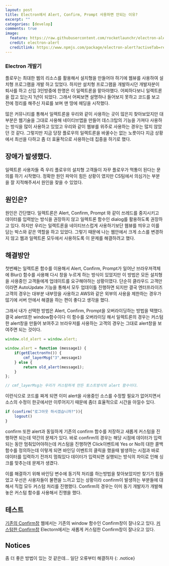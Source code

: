 ```yaml
---
layout: post
title: Electron에서 Alert, Confirm, Prompt 사용하면 안되는 이유? 
excerpt: ""
categories: [develop]
comments: true
image:
  feature: https://raw.githubusercontent.com/rocketlaunchr/electron-alert/HEAD/assets/electronalert.png
  credit: electron-alert
  creditlink: https://www.npmjs.com/package/electron-alert?activeTab=readme
---
```



### Electron 개발기
플로우는 최대한 웹의 리소스를 활용해서 설치형을 만들어야 하기에 웹뷰를 사용하여 설치형 프로그램을 개발 하고 있었다. 하지만 설치형 프로그램을 개발하시던 개발자분이 퇴사를 하고 신입 3인방중에 한명은 이 일렉트론을 맡아야했다. 어찌하다보니 일렉트론을 잡고 있는지 1년이 되었다. 그래서 어찌보면 설명하나 들어보지 못하고 코드를 보고 전에 정리를 해주신 자료를 보며 맨 땅에 헤딩을 시작했다. 


많은 커뮤니티를 통해서 일렉트론을 우리와 같이 사용하는 곳이 많은지 찾아보았지만 대부분은 웹기술을 그대로 사용해 네이티브앱을 만들어 데스크탑의 기능을 가져다 사용하는 방식을 많이 사용하고 있었고 우리와 같이 웹뷰를 위주로 사용하는 경우는 많지 않았던 것 같다. 그렇지만 지금 당장 플로우의 일렉트론을 바꿀수는 없는 노릇이다 지금 상황에서 최선을 다하고 좀 더 효율적으로 사용하는데 집중을 하기로 했다.

## 장애가 발생했다.
일렉트론 사용자들 즉 우리 플로우의 설치형 고객들이 자꾸 플로우가 먹통이 된다는 문의를 하기 시작했다. 정확한 원인 파악이 힘든 상황이 였지만 CS팀에서 의심가는 부분을 잘 지적해주셔서 원인을 찾을 수 있었다. 

## 원인은?
원인은 간단했다. 일렉트론은 Alert, Confirm, Prompt 와 같이 쓰레드를 중지시키고 데이터를 입력받는 방식을 권장하지 않고 일렉트론 함수인 dialog를 활용하도록 권장하고 있다. 하지만 우리는 일렉트론을 네이티브스럽게 사용하기보단 웹뷰를 띄우고 이를 담는 박스와 같은 역할을 하고 있었다. 그렇기 때문에 나는 웹안에서 크게 소스를 변경하지 않고 웹과 일렉트론 모두에서 사용하도록 이 문제를 해결하려고 했다.

## 해결방안
첫번째는 일렉트론 함수를 이용해서 Alert, Confirm, Prompt가 일어난 브라우져객체에 Blur() 함수를 사용해 다시 창을 누르게 하는 방식이 있었지만 이 방법은 모든 설치형을 사용중인 고객들에게 업데이트를 요구해야하는 상황이였다. 단순히 클라우드 고객만이라면 AutoUpdate 기능을 통해서 모두 업데이틀 진행하면 되지만 결국 엔터프라이즈 고객의 경우는 대부분 내부망을 사용하고 AWS와 같은 외부의 사용을 제한하는 경우가 많기에 서버 안에서 해결을 하는 편이 좋다고 생각을 했다.

그래서 내가 선택한 방법은  Alert, Confirm, Prompt을 오버라이딩하는 방법을 택했다.
결국 alert또한 window함수이다 이 함수를 오버라이딩 해서 일렉트론의 경우는 커스텀한 alert창을 만들어 보여주고 브라우저를 사용하는 고객의 경우는 그대로 alert창을 보여주면 되는 것이다.

~~~js
window.old_alert = window.alert; 

window.alert = function (message1) {
	if(getElectronYn()) {
		cmf_layerMsg("3",message1)
	} else {
        return old_alert(message1);
	}
};

// cmf_layerMsg는 우리가 커스텀하게 만든 토스트방식의 alert 함수이다.
~~~

이런식으로 코드를 짜게 되면 이미 alert을 사용중인 소스를 수정할 필요가 없어지면서 소스의 수정이 한곳에서만 이루어지기 때문에 좀더 효율적으로 시간을 아낄수 있다.

~~~js
if (confirm("로그아웃 하시겠습니까?")){
    logout()
}
~~~

confirm 또한 alert과 동일하게 기존의 confirm 함수를 저장하고 새롭게 커스텀을 진행하면 되는데 약간의 문제가 있다.
바로 confirm의 경우는 해당 시점에 데이터가 입력되는 동안 멈춰있어야하는데 커스텀을 진행하면 Click이벤트에 Yes or No의 대한 콜백함수를 정의하는데 이렇게 되면 바인딩 이벤트의 클릭을 했을때 발생하는 시점과 바로 데이터를 입력하기 전까지 멈춰있다 데이터가 입력되면 실행되는 방식의 차이로 인해 싱크를 맞추는데 문제가 생겼다.

이를 해결하기 위해 바인딩 변수에 동기적 처리를 하는방법을 찾아보았지만 찾기가 힘들었고 우선은 사용자들이 불편을 느끼고 있는 상황이라 confirm이 발생하는 부분들에 대해서 직접 모두 커스텀 처리를 진행했다. Confirm의 경우는 이미 동기 개발자가 개발해놓은 커스텀 함수를 사용해서 진행을 했다.


## 테스트

[기존의 Confirm창](https://github.com/rumor1993/rumor1993.github.io/blob/master/img/image.png)
웹에서는 기존의 window 함수인 Confirm창이 잘나오고 있다.
[커스텀한 Confirm창](https://github.com/rumor1993/rumor1993.github.io/blob/master/img/image%20(1).png)
Electorn에서는 새롭게 커스텀한 Confirm창이 잘나오고 있다.


## Notices
좀 더 좋은 방법이 있는 것 같은데... 일단 오류부터 해결하자
{: .notice}